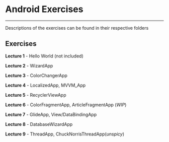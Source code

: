 # Android Exercises
---
Descriptions of the exercises can be found in their respective folders

## Exercises

**Lecture 1** - Hello World (not included)

**Lecture 2** - WizardApp

**Lecture 3** - ColorChangerApp

**Lecture 4** - LocalizedApp, MVVM_App

**Lecture 5** - RecyclerViewApp

**Lecture 6** - ColorFragmentApp, ArticleFragmentApp (_WIP_)

**Lecture 7** - GlideApp, View/DataBindingApp

**Lecture 8** - DatabaseWizardApp

**Lecture 9** - ThreadApp, ChuckNorrisThreadApp(_unspicy_)